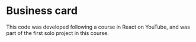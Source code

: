 # Business card

This code was developed following a course in React on YouTube, and was part of the first solo project in this course.
